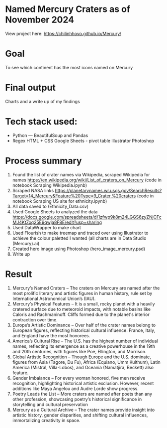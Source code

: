 # Named Mercury Craters as of November 2024 
 
View project here: https://chilinhhovo.github.io/Mercury/

# Goal 
To see which continent has the most icons named on Mercury 

# Final output 
Charts and a write up of my findings 

# Tech stack used:
- Python — BeautifulSoup and Pandas
- Regex
HTML + CSS 
Google Sheets - pivot table 
Illustrator 
Photoshop

# Process summary
1. Found the list of crater names via Wikipedia, scraped Wikipedia for names https://en.wikipedia.org/wiki/List_of_craters_on_Mercury (code in notebook Scraping Wikipedia.ipynb) 
3. Scraped NASA links https://planetarynames.wr.usgs.gov/SearchResults?Target=14_Mercury&Feature%20Type=9_Crater,%20craters (code in notebook Scraping US site for ethnicity.ipynb) 
4. All data saved to (Ethnicity_Data.csv) 
5. Used Google Sheets to analyzed the data https://docs.google.com/spreadsheets/d/1zfwp9k8m24LGGS6zyZNjCFcMJ4KtZxq25E9qwja8F8E/edit?usp=sharing
6. Used DataWrapper to make chart
7. Used Flourish to make treemap and traced over using Illustrator to achieve the colour paletted I wanted (all charts are in Data Studio (Mercury).ai) 
8. Created hero image using Photoshop (hero_image_mercury.psd)
9. Write up

# Result 
1. Mercury’s Named Craters – The craters on Mercury are named after the most prolific literary and artistic figures in human history, rule set by International Astronomical Union’s (IAU).
2. Mercury’s Physical Features – It is a small, rocky planet with a heavily cratered surface due to meteoroid impacts, with notable basins like Caloris and Rachmaninoff. Cliffs formed due to the planet's interior contraction over time.
3. Europe’s Artistic Dominance – Over half of the crater names belong to European figures, reflecting historical cultural influence. France, Italy, and England have the most honorees.
4. America’s Cultural Rise – The U.S. has the highest number of individual names, reflecting its emergence as a creative powerhouse in the 19th and 20th centuries, with figures like Poe, Ellington, and Morrison.
5. Global Artistic Recognition – Though Europe and the U.S. dominate, figures from Asia (Tagore, Du Fu), Africa (Equiano, Umm Kulthum), Latin America (Mistral, Villa-Lobos), and Oceania (Namatjira, Beckett) also feature.
6. Gender Imbalance – For every woman honored, five men receive recognition, highlighting historical artistic exclusion. However, recent additions like Maya Angelou and Audre Lorde show progress.
7. Poetry Leads the List – More craters are named after poets than any other profession, showcasing poetry’s historical significance in storytelling and cultural preservation
8. Mercury as a Cultural Archive – The crater names provide insight into artistic history, gender disparities, and shifting cultural influences, immortalizing creativity in space.
